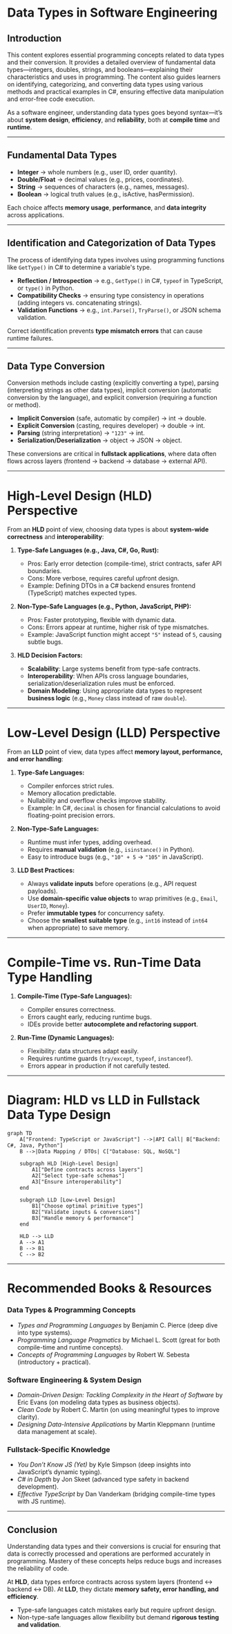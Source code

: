 # Data Types in Software Engineering

## Introduction

This content explores essential programming concepts related to data types and their conversion. It provides a detailed overview of fundamental data types—integers, doubles, strings, and booleans—explaining their characteristics and uses in programming. The content also guides learners on identifying, categorizing, and converting data types using various methods and practical examples in C#, ensuring effective data manipulation and error-free code execution.

As a software engineer, understanding data types goes beyond syntax—it’s about **system design**, **efficiency**, and **reliability**, both at **compile time** and **runtime**.

---

## Fundamental Data Types

* **Integer** → whole numbers (e.g., user ID, order quantity).
* **Double/Float** → decimal values (e.g., prices, coordinates).
* **String** → sequences of characters (e.g., names, messages).
* **Boolean** → logical truth values (e.g., isActive, hasPermission).

Each choice affects **memory usage**, **performance**, and **data integrity** across applications.

---

## Identification and Categorization of Data Types

The process of identifying data types involves using programming functions like `GetType()` in C# to determine a variable's type.

* **Reflection / Introspection** → e.g., `GetType()` in C#, `typeof` in TypeScript, or `type()` in Python.
* **Compatibility Checks** → ensuring type consistency in operations (adding integers vs. concatenating strings).
* **Validation Functions** → e.g., `int.Parse()`, `TryParse()`, or JSON schema validation.

Correct identification prevents **type mismatch errors** that can cause runtime failures.

---

## Data Type Conversion

Conversion methods include casting (explicitly converting a type), parsing (interpreting strings as other data types), implicit conversion (automatic conversion by the language), and explicit conversion (requiring a function or method).

* **Implicit Conversion** (safe, automatic by compiler) → int → double.
* **Explicit Conversion** (casting, requires developer) → double → int.
* **Parsing** (string interpretation) → `"123"` → int.
* **Serialization/Deserialization** → object → JSON → object.

These conversions are critical in **fullstack applications**, where data often flows across layers (frontend → backend → database → external API).

---

# High-Level Design (HLD) Perspective

From an **HLD** point of view, choosing data types is about **system-wide correctness** and **interoperability**:

1. **Type-Safe Languages (e.g., Java, C#, Go, Rust):**

   * Pros: Early error detection (compile-time), strict contracts, safer API boundaries.
   * Cons: More verbose, requires careful upfront design.
   * Example: Defining DTOs in a C# backend ensures frontend (TypeScript) matches expected types.

2. **Non-Type-Safe Languages (e.g., Python, JavaScript, PHP):**

   * Pros: Faster prototyping, flexible with dynamic data.
   * Cons: Errors appear at runtime, higher risk of type mismatches.
   * Example: JavaScript function might accept `"5"` instead of `5`, causing subtle bugs.

3. **HLD Decision Factors:**

   * **Scalability**: Large systems benefit from type-safe contracts.
   * **Interoperability**: When APIs cross language boundaries, serialization/deserialization rules must be enforced.
   * **Domain Modeling**: Using appropriate data types to represent **business logic** (e.g., `Money` class instead of raw `double`).

---

# Low-Level Design (LLD) Perspective

From an **LLD** point of view, data types affect **memory layout, performance, and error handling**:

1. **Type-Safe Languages:**

   * Compiler enforces strict rules.
   * Memory allocation predictable.
   * Nullability and overflow checks improve stability.
   * Example: In C#, `decimal` is chosen for financial calculations to avoid floating-point precision errors.

2. **Non-Type-Safe Languages:**

   * Runtime must infer types, adding overhead.
   * Requires **manual validation** (e.g., `isinstance()` in Python).
   * Easy to introduce bugs (e.g., `"10" + 5` → `"105"` in JavaScript).

3. **LLD Best Practices:**

   * Always **validate inputs** before operations (e.g., API request payloads).
   * Use **domain-specific value objects** to wrap primitives (e.g., `Email`, `UserID`, `Money`).
   * Prefer **immutable types** for concurrency safety.
   * Choose the **smallest suitable type** (e.g., `int16` instead of `int64` when appropriate) to save memory.

---

# Compile-Time vs. Run-Time Data Type Handling

1. **Compile-Time (Type-Safe Languages):**

   * Compiler ensures correctness.
   * Errors caught early, reducing runtime bugs.
   * IDEs provide better **autocomplete and refactoring support**.

2. **Run-Time (Dynamic Languages):**

   * Flexibility: data structures adapt easily.
   * Requires runtime guards (`try/except`, `typeof`, `instanceof`).
   * Errors appear in production if not carefully tested.

---

# Diagram: HLD vs LLD in Fullstack Data Type Design

```mermaid
graph TD
    A["Frontend: TypeScript or JavaScript"] -->|API Call| B["Backend: C#, Java, Python"]
    B -->|Data Mapping / DTOs| C["Database: SQL, NoSQL"]

    subgraph HLD [High-Level Design]
        A1["Define contracts across layers"]
        A2["Select type-safe schemas"]
        A3["Ensure interoperability"]
    end

    subgraph LLD [Low-Level Design]
        B1["Choose optimal primitive types"]
        B2["Validate inputs & conversions"]
        B3["Handle memory & performance"]
    end

    HLD --> LLD
    A --> A1
    B --> B1
    C --> B2
```

---

# Recommended Books & Resources

### **Data Types & Programming Concepts**

* *Types and Programming Languages* by Benjamin C. Pierce (deep dive into type systems).
* *Programming Language Pragmatics* by Michael L. Scott (great for both compile-time and runtime concepts).
* *Concepts of Programming Languages* by Robert W. Sebesta (introductory + practical).

### **Software Engineering & System Design**

* *Domain-Driven Design: Tackling Complexity in the Heart of Software* by Eric Evans (on modeling data types as business objects).
* *Clean Code* by Robert C. Martin (on using meaningful types to improve clarity).
* *Designing Data-Intensive Applications* by Martin Kleppmann (runtime data management at scale).

### **Fullstack-Specific Knowledge**

* *You Don’t Know JS (Yet)* by Kyle Simpson (deep insights into JavaScript’s dynamic typing).
* *C# in Depth* by Jon Skeet (advanced type safety in backend development).
* *Effective TypeScript* by Dan Vanderkam (bridging compile-time types with JS runtime).

---

## Conclusion

Understanding data types and their conversions is crucial for ensuring that data is correctly processed and operations are performed accurately in programming. Mastery of these concepts helps reduce bugs and increases the reliability of code.

At **HLD**, data types enforce contracts across system layers (frontend ↔ backend ↔ DB).
At **LLD**, they dictate **memory safety, error handling, and efficiency**.

* Type-safe languages catch mistakes early but require upfront design.
* Non-type-safe languages allow flexibility but demand **rigorous testing and validation**.
